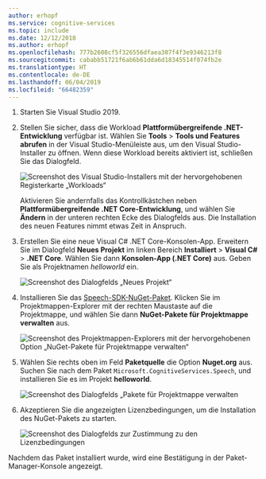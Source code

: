 ```yaml
---
author: erhopf
ms.service: cognitive-services
ms.topic: include
ms.date: 12/12/2018
ms.author: erhopf
ms.openlocfilehash: 777b2608cf5f326556dfaea307f4f3e9346213f8
ms.sourcegitcommit: cababb51721f6ab6b61dda6d18345514f074fb2e
ms.translationtype: HT
ms.contentlocale: de-DE
ms.lasthandoff: 06/04/2019
ms.locfileid: "66482359"
---
```

1. Starten Sie Visual Studio 2019.

1. Stellen Sie sicher, dass die Workload **Plattformübergreifende .NET-Entwicklung** verfügbar ist. Wählen Sie **Tools** > **Tools und Features abrufen** in der Visual Studio-Menüleiste aus, um den Visual Studio-Installer zu öffnen. Wenn diese Workload bereits aktiviert ist, schließen Sie das Dialogfeld.

   ![Screenshot des Visual Studio-Installers mit der hervorgehobenen Registerkarte „Workloads“](../articles/cognitive-services/Speech-Service/media/sdk/vs-enable-net-core-workload.png)

   Aktivieren Sie andernfalls das Kontrollkästchen neben **Plattformübergreifende .NET Core-Entwicklung**, und wählen Sie **Ändern** in der unteren rechten Ecke des Dialogfelds aus. Die Installation des neuen Features nimmt etwas Zeit in Anspruch.

1. Erstellen Sie eine neue Visual C# .NET Core-Konsolen-App. Erweitern Sie im Dialogfeld **Neues Projekt** im linken Bereich **Installiert** > **Visual C#**  >  **.NET Core**. Wählen Sie dann **Konsolen-App (.NET Core)** aus. Geben Sie als Projektnamen *helloworld* ein.

   ![Screenshot des Dialogfelds „Neues Projekt“](../articles/cognitive-services/Speech-Service/media/sdk/qs-csharp-dotnetcore-windows-01-new-console-app.png "Visual C#-Konsolen-App erstellen (.NET Core)")

1. Installieren Sie das [Speech-SDK-NuGet-Paket](https://aka.ms/csspeech/nuget). Klicken Sie im Projektmappen-Explorer mit der rechten Maustaste auf die Projektmappe, und wählen Sie dann **NuGet-Pakete für Projektmappe verwalten** aus.

   ![Screenshot des Projektmappen-Explorers mit der hervorgehobenen Option „NuGet-Pakete für Projektmappe verwalten“](../articles/cognitive-services/Speech-Service/media/sdk/qs-csharp-dotnetcore-windows-02-manage-nuget-packages.png "NuGet-Pakete für Projektmappe verwalten")

1. Wählen Sie rechts oben im Feld **Paketquelle** die Option **Nuget.org** aus. Suchen Sie nach dem Paket `Microsoft.CognitiveServices.Speech`, und installieren Sie es im Projekt **helloworld**.

   ![Screenshot des Dialogfelds „Pakete für Projektmappe verwalten](../articles/cognitive-services/Speech-Service/media/sdk/qs-csharp-dotnetcore-windows-03-nuget-install-1.0.0.png "NuGet-Paket installieren“")

1. Akzeptieren Sie die angezeigten Lizenzbedingungen, um die Installation des NuGet-Pakets zu starten.

   ![Screenshot des Dialogfelds zur Zustimmung zu den Lizenzbedingungen](../articles/cognitive-services/Speech-Service/media/sdk/qs-csharp-dotnetcore-windows-04-nuget-license.png "Lizenzbedingungen annehmen")

Nachdem das Paket installiert wurde, wird eine Bestätigung in der Paket-Manager-Konsole angezeigt.
